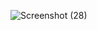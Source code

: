 ![Screenshot (28)](https://github.com/user-attachments/assets/f84ea54b-f8e1-405c-8b4b-afff419badc0)
